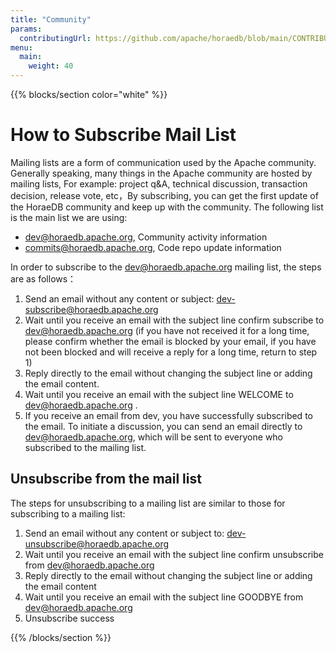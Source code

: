 ```yaml
---
title: "Community"
params:
  contributingUrl: https://github.com/apache/horaedb/blob/main/CONTRIBUTING.md
menu:
  main:
    weight: 40
---
```


{{% blocks/section color="white" %}}

# How to Subscribe Mail List

Mailing lists are a form of communication used by the Apache community. Generally speaking, many things in the Apache community are hosted by mailing lists, For example: project q&A, technical discussion, transaction decision, release vote, etc，By subscribing, you can get the first update of the HoraeDB community and keep up with the community. The following list is the main list we are using:

- dev@horaedb.apache.org, Community activity information
- commits@horaedb.apache.org, Code repo update information

In order to subscribe to the dev@horaedb.apache.org mailing list, the steps are as follows：

1. Send an email without any content or subject: dev-subscribe@horaedb.apache.org
2. Wait until you receive an email with the subject line confirm subscribe to dev@horaedb.apache.org (if you have not received it for a long time, please confirm whether the email is blocked by your email, if you have not been blocked and will receive a reply for a long time, return to step 1)
3. Reply directly to the email without changing the subject line or adding the email content.
4. Wait until you receive an email with the subject line WELCOME to dev@horaedb.apache.org .
5. If you receive an email from dev, you have successfully subscribed to the email. To initiate a discussion, you can send an email directly to dev@horaedb.apache.org, which will be sent to everyone who subscribed to the mailing list.

## Unsubscribe from the mail list

The steps for unsubscribing to a mailing list are similar to those for subscribing to a mailing list:

1. Send an email without any content or subject to: dev-unsubscribe@horaedb.apache.org
2. Wait until you receive an email with the subject line confirm unsubscribe from dev@horaedb.apache.org
3. Reply directly to the email without changing the subject line or adding the email content
4. Wait until you receive an email with the subject line GOODBYE from dev@horaedb.apache.org
5. Unsubscribe success

{{% /blocks/section %}}
